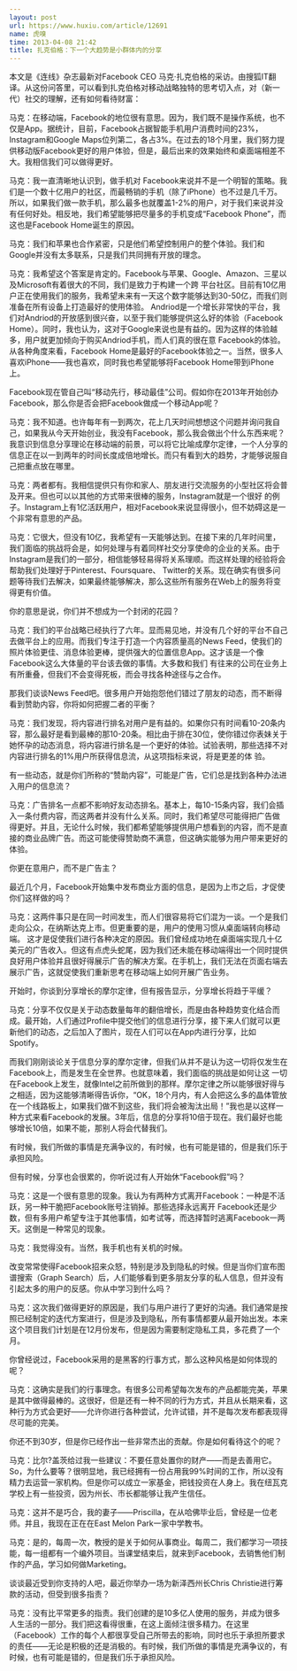 ```yaml
---
layout: post
url: https://www.huxiu.com/article/12691
name: 虎嗅
time: 2013-04-08 21:42
title: 扎克伯格：下一个大趋势是小群体内的分享
---
```

本文是《连线》杂志最新对Facebook CEO 马克·扎克伯格的采访。由搜狐IT翻译。从这份问答里，可以看到扎克伯格对移动战略独特的思考切入点，对（新一代）社交的理解，还有如何看待财富：

马克：在移动端，Facebook的地位很有意思。因为，我们既不是操作系统，也不仅是App。据统计，目前，Facebook占据智能手机用户消费时间的23%， Instagram和Google Maps位列第二，各占3%。在过去的18个月里，我们努力提供移动版Facebook更好的用户体验，但是，最后出来的效果始终和桌面端相差不大。我相信我们可以做得更好。

马克：我一直清晰地认识到，做手机对 Facebook来说并不是一个明智的策略。我们是一个数十亿用户的社区，而最畅销的手机（除了iPhone）也不过是几千万。所以，如果我们做一款手机，那么最多也就覆盖1-2%的用户，对于我们来说并没有任何好处。相反地，我们希望能够把尽量多的手机变成“Facebook Phone”，而这也是Facebook Home诞生的原因。

马克：我们和苹果也合作紧密，只是他们希望控制用户的整个体验。我们和Google并没有太多联系，只是我们共同拥有开放的理念。

马克：我希望这个答案是肯定的。Facebook与苹果、Google、Amazon、三星以及Microsoft有着很大的不同，我们是致力于构建一个跨 平台社区。目前有10亿用户正在使用我们的服务，我希望未来有一天这个数字能够达到30-50亿，而我们则准备在所有设备上打造最好的使用体验。 Andriod是一个增长非常快的平台，我们对Andriod的开放感到很兴奋，以至于我们能够提供这么好的体验（Facebook Home）。同时，我也认为，这对于Google来说也是有益的。因为这样的体验越多，用户就更加倾向于购买Andriod手机，而人们真的很在意 Facebook的体验。从各种角度来看，Facebook Home是最好的Facebook体验之一。当然，很多人喜欢iPhone——我也喜欢，同时我也希望能够将Facebook Home带到iPhone上。

Facebook现在管自己叫“移动先行，移动最佳”公司。假如你在2013年开始创办Facebook，那么你是否会把Facebook做成一个移动App呢？

马克：我不知道。也许每年有一到两次，花上几天时间想想这个问题并询问我自己，如果我从今天开始创业，我没有Facebook，那么我会做出个什么东西来呢？我意识到信息分享理论在移动端的前景，可以将它比喻成摩尔定律，一个人分享的信息正在以一到两年的时间长度成倍地增长。而只有看到大的趋势，才能够说服自己把重点放在哪里。

马克：两者都有。我相信提供只有你和家人、朋友进行交流服务的小型社区将会普及开来。但也可以以其他的方式带来很棒的服务，Instagram就是一个很好 的例子。Instagram上有1亿活跃用户，相对Facebook来说显得很小，但不妨碍这是一个非常有意思的产品。

马克：它很大，但没有10亿，我希望有一天能够达到。在接下来的几年时间里，我们面临的挑战将会是，如何处理与有着同样社交分享使命的企业的关系。由于 Instagram是我们的一部分，相信能够轻易得将关系理顺。而这样处理的经验将会帮助我们处理好于Pinterest、Foursquare、 Twitter的关系。现在确实有很多问题等待我们去解决，如果最终能够解决，那么这些所有服务在Web上的服务将变得更有价值。

你的意思是说，你们并不想成为一个封闭的花园？

马克：我们的平台战略已经执行了六年。显而易见地，并没有几个好的平台不自己去做平台上的应用。而我们专注于打造一个内容质量高的News Feed，使我们的照片体验更佳、消息体验更棒，提供强大的位置信息App。这才该是一个像Facebook这么大体量的平台该去做的事情。大多数和我们 有往来的公司在业务上有所重叠，但我们不会变得死板，而会寻找各种途径与之合作。

那我们谈谈News Feed吧。很多用户开始抱怨他们错过了朋友的动态，而不断得看到赞助内容，你将如何把握二者的平衡？

马克：我们发现，将内容进行排名对用户是有益的。如果你只有时间看10-20条内容，那么最好是看到最棒的那10-20条。相比由于排在30位，使你错过你表妹关于她怀孕的动态消息，将内容进行排名是一个更好的体验。试验表明，那些选择不对内容进行排名的1%用户所获得信息流，从这项指标来说，将是更差的体 验。

有一些动态，就是你们所称的“赞助内容”，可能是广告，它们总是找到各种办法进入用户的信息流？

马克：广告排名一点都不影响好友动态排名。基本上，每10-15条内容，我们会插入一条付费内容，而这两者并没有什么关系。同时，我们希望尽可能得把广告做 得更好。并且，无论什么时候，我们都希望能够提供用户想看到的内容，而不是直接的商业品牌广告。而这可能使得赞助商不满意，但这确实能够为用户带来更好的体验。

你更在意用户，而不是广告主？

最近几个月，Facebook开始集中发布商业方面的信息，是因为上市之后，才促使你们这样做的吗？

马克：这两件事只是在同一时间发生，而人们很容易将它们混为一谈。一个是我们走向公众，在纳斯达克上市。但更重要的是，用户的使用习惯从桌面端转向移动端。 这才是促使我们进行各种决定的原因。我们曾经成功地在桌面端实现几十亿美元的广告收入。但这有点虎头蛇尾，因为我们还未能在移动端得出一个同时提供良好用户体验并且很好得展示广告的解决方案。在手机上，我们无法在页面右端去展示广告，这就促使我们重新思考在移动端上如何开展广告业务。

开始时，你谈到分享增长的摩尔定律，但有报告显示，分享增长将趋于平缓？

马克：分享不仅仅是关于动态数量每年的翻倍增长，而是由各种趋势变化结合而成。最开始，人们通过Profile中提交他们的信息进行分享，接下来人们就可以更新他们的动态，之后加入了图片，现在人们可以在App内进行分享，比如Spotify。

而我们刚刚谈论关于信息分享的摩尔定律，但我们从并不是认为这一切将仅发生在Facebook上，而是发生在全世界。也就意味着，我们面临的挑战是如何让这 一切在Facebook上发生，就像Intel之前所做到的那样。摩尔定律之所以能够很好得与之相适，因为这能够清晰得告诉你，“OK，18个月内，有人会把这么多的晶体管放在一个线路板上，如果我们做不到这些，我们将会被淘汰出局！”我也是以这样一种方式来看Facebook的发展。3年后，信息的分享将10倍于现在。我们最好也能够增长10倍，如果不能，那别人将会代替我们。

有时候，我们所做的事情是充满争议的，有时候，也有可能是错的，但是我们乐于承担风险。

但有时候，分享也会很累的，你听说过有人开始休“Facebook假”吗？

马克：这是一个很有意思的现象。我认为有两种方式离开Facebook：一种是不活跃，另一种干脆把Facebook账号注销掉。那些选择永远离开 Facebook还是少数，但有多用户希望专注于其他事情，如考试等，而选择暂时逃离Facebook一两天。这倒是一种常见的现象。

马克：我觉得没有。当然，我手机也有关机的时候。

改变常常使得Facebook招来众怒，特别是涉及到隐私的时候。但是当你们宣布图谱搜索（Graph Search）后，人们能够看到更多朋友分享的私人信息，但并没有引起太多的用户的反感。你从中学习到什么吗？

马克：这次我们做得更好的原因是，我们与用户进行了更好的沟通。我们通常是按照已经制定的迭代方案进行，但是涉及到隐私，所有事情都要从最开始出发。本来这个项目我们计划是在12月份发布，但是因为需要制定隐私工具，多花费了一个月。

你曾经说过，Facebook采用的是黑客的行事方式，那么这种风格是如何体现的呢？

马克：这确实是我们的行事理念。有很多公司希望每次发布的产品都能完美，苹果是其中做得最棒的。这很好，但是还有一种不同的行为方式，并且从长期来看，这种行为方式会更好——允许你进行各种尝试，允许试错，并不是每次发布都表现得尽可能的完美。

你还不到30岁，但是你已经作出一些非常杰出的贡献。你是如何看待这个的呢？

马克：比尔?盖茨给过我一些建议：不要任意处置你的财产——而是去善用它。So，为什么要等？很明显地，我已经拥有一份占用我99%时间的工作，所以没有精力去运营一家机构。但是你可以成立一家基金，把钱投资在人身上。我在纽瓦克学校上有一些投资，因为州长、市长都能够让我产生信任。

马克：这并不是巧合，我的妻子——Priscilla，在从哈佛毕业后，曾经是一位老师。并且，我现在正在在East Melon Park一家中学教书。

马克：是的，每周一次，教授的是关于如何从事商业。每周二，我们都学习一项技能，每一组都有一个编外项目。当课堂结束后，就来到Facebook，去销售他们制作的产品，学习如何做Marketing。

谈谈最近受到你支持的人吧，最近你举办一场为新泽西州长Chris Christie进行筹款的活动，但受到很多指责？

马克：没有比平常更多的指责。我们创建的是10多亿人使用的服务，并成为很多人生活的一部分。我们把这看得很重，在这上面倾注很多精力。在这里 （Facebook）工作的每个人都很享受自己所带去的影响，同时也乐于承担所要求的责任——无论是积极的还是消极的。有时候，我们所做的事情是充满争议的，有时候，也有可能是错的，但是我们乐于承担风险。

